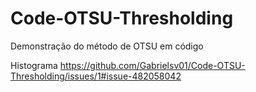 # Code-OTSU-Thresholding
Demonstração do método de OTSU em código 

Histograma
https://github.com/Gabrielsv01/Code-OTSU-Thresholding/issues/1#issue-482058042
